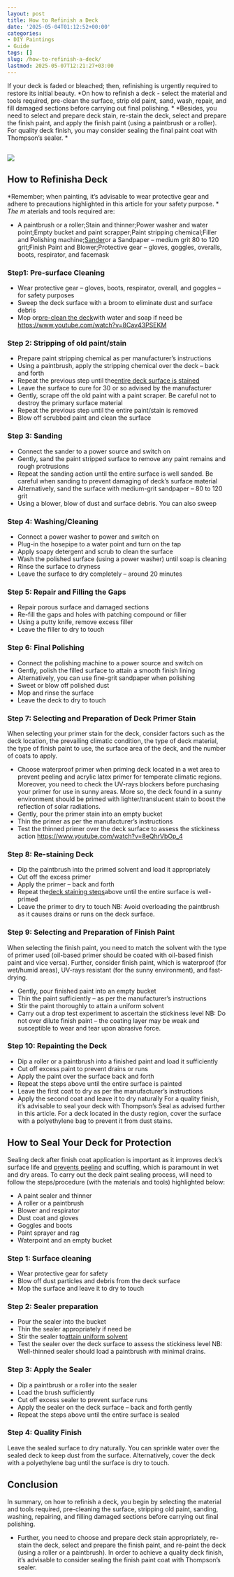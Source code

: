 ```yaml
---
layout: post
title: How to Refinish a Deck
date: '2025-05-04T01:12:52+00:00'
categories:
- DIY Paintings
- Guide
tags: []
slug: /how-to-refinish-a-deck/
lastmod: 2025-05-07T12:21:27+03:00
---
```


If your deck is faded or bleached; then, refinishing is urgently required to restore its initial beauty.
*On how to refinish a deck - select the material and tools required, pre-clean the surface, strip old paint, sand, wash, repair, and fill damaged sections before carrying out final polishing. *
*Besides, you need to select and prepare deck stain, re-stain the deck, select and prepare the finish paint, and apply the finish paint (using a paintbrush or a roller). For quality deck finish, you may consider sealing the final paint coat with Thompson’s sealer. *
## ![](/assets/img/03/How-to-Refinish-a-Deck-300x225.jpg)
## How to Refinisha Deck
*Remember; when painting, it’s advisable to wear protective gear and adhere to precautions highlighted in this article for your safety purpose. *
*The m*
aterials and tools required are:
- A paintbrush or a roller;Stain and thinner;Power washer and water point;Empty bucket and paint scrapper;Paint stripping chemical;Filler and Polishing machine;[Sander](https://pestpolicy.com/best-belt-sander-for-deck/)or a Sandpaper – medium grit 80 to 120 grit;Finish Paint and Blower;Protective gear – gloves, goggles, overalls, boots, respirator, and facemask
### Step1: Pre-surface Cleaning
- Wear protective gear – gloves, boots, respirator, overall, and goggles – for safety purposes
- Sweep the deck surface with a broom to eliminate dust and surface debris
- Mop or[pre-clean the deck](https://pestpolicy.com/how-to-clean-a-deck-before-staining/)with water and soap if need be
https://www.youtube.com/watch?v=8Cav43PSEKM
### Step 2: Stripping of old paint/stain
- Prepare paint stripping chemical as per manufacturer’s instructions
- Using a paintbrush, apply the stripping chemical over the deck – back and forth
- Repeat the previous step until the[entire deck surface is stained](https://pestpolicy.com/best-deck-stain-for-weathered-wood/)
- Leave the surface to cure for 30 or so advised by the manufacturer
- Gently, scrape off the old paint with a paint scraper. Be careful not to destroy the primary surface material
- Repeat the previous step until the entire paint/stain is removed
- Blow off scrubbed paint and clean the surface
### Step 3: Sanding
- Connect the sander to a power source and switch on
- Gently, sand the paint stripped surface to remove any paint remains and rough protrusions
- Repeat the sanding action until the entire surface is well sanded. Be careful when sanding to prevent damaging of deck’s surface material
- Alternatively, sand the surface with medium-grit sandpaper – 80 to 120 grit
- Using a blower, blow of dust and surface debris. You can also sweep
### Step 4: Washing/Cleaning
- Connect a power washer to power and switch on
- Plug-in the hosepipe to a water point and turn on the tap
- Apply soapy detergent and scrub to clean the surface
- Wash the polished surface (using a power washer) until soap is cleaning
- Rinse the surface to dryness
- Leave the surface to dry completely – around 20 minutes
### Step 5: Repair and Filling the Gaps
- Repair porous surface and damaged sections
- Re-fill the gaps and holes with patching compound or filler
- Using a putty knife, remove excess filler
- Leave the filler to dry to touch
### Step 6: Final Polishing
- Connect the polishing machine to a power source and switch on
- Gently, polish the filled surface to attain a smooth finish lining
- Alternatively, you can use fine-grit sandpaper when polishing
- Sweet or blow off polished dust
- Mop and rinse the surface
- Leave the deck to dry to touch
### Step 7: Selecting and Preparation of Deck Primer Stain
When selecting your primer stain for the deck, consider factors such as the deck location, the prevailing climatic condition, the type of deck material, the type of finish paint to use, the surface area of the deck, and the number of coats to apply.
- Choose waterproof primer when priming deck located in a wet area to prevent peeling and acrylic latex primer for temperate climatic regions. Moreover, you need to check the UV-rays blockers before purchasing your primer for use in sunny areas.
More so, the deck found in a sunny environment should be primed with lighter/translucent stain to boost the reflection of solar radiations.
- Gently, pour the primer stain into an empty bucket
- Thin the primer as per the manufacturer’s instructions
- Test the thinned primer over the deck surface to assess the stickiness action
https://www.youtube.com/watch?v=8eQhrVbOp_4
### Step 8: Re-staining Deck
- Dip the paintbrush into the primed solvent and load it appropriately
- Cut off the excess primer
- Apply the primer – back and forth
- Repeat the[deck staining steps](https://pestpolicy.com/how-to-stain-a-deck-for-the-first-time/)above until the entire surface is well-primed
- Leave the primer to dry to touch
NB: Avoid overloading the paintbrush as it causes drains or runs on the deck surface.
### Step 9: Selecting and Preparation of Finish Paint
When selecting the finish paint, you need to match the solvent with the type of primer used (oil-based primer should be coated with oil-based finish paint and vice versa).
Further, consider finish paint, which is waterproof (for wet/humid areas), UV-rays resistant (for the sunny environment), and fast-drying.
- Gently, pour finished paint into an empty bucket
- Thin the paint sufficiently – as per the manufacturer’s instructions
- Stir the paint thoroughly to attain a uniform solvent
- Carry out a drop test experiment to ascertain the stickiness level
NB: Do not over dilute finish paint – the coating layer may be weak and susceptible to wear and tear upon abrasive force.
### Step 10: Repainting the Deck
- Dip a roller or a paintbrush into a finished paint and load it sufficiently
- Cut off excess paint to prevent drains or runs
- Apply the paint over the surface back and forth
- Repeat the steps above until the entire surface is painted
- Leave the first coat to dry as per the manufacturer’s instructions
- Apply the second coat and leave it to dry naturally
For a quality finish, it’s advisable to seal your deck with Thompson’s Seal as advised further in this article.
For a deck located in the dusty region, cover the surface with a polyethylene bag to prevent it from dust stains.
## How to Seal Your Deck for Protection
Sealing deck after finish coat application is important as it improves deck’s surface life and
[prevents peeling](https://pestpolicy.com/how-to-paint-a-deck-with-peeling-paint/)
and scuffing, which is paramount in wet and dry areas.
To carry out the deck paint sealing process, will need to follow the steps/procedure (with the materials and tools) highlighted below:
- A paint sealer and thinner
- A roller or a paintbrush
- Blower and respirator
- Dust coat and gloves
- Goggles and boots
- Paint sprayer and rag
- Waterpoint and an empty bucket
### Step 1: Surface cleaning
- Wear protective gear for safety
- Blow off dust particles and debris from the deck surface
- Mop the surface and leave it to dry to touch
### Step 2: Sealer preparation
- Pour the sealer into the bucket
- Thin the sealer appropriately if need be
- Stir the sealer to[attain uniform solvent](https://pestpolicy.com/best-deck-cleaner-for-trex/)
- Test the sealer over the deck surface to assess the stickiness level
NB: Well-thinned sealer should load a paintbrush with minimal drains.
### Step 3: Apply the Sealer
- Dip a paintbrush or a roller into the sealer
- Load the brush sufficiently
- Cut off excess sealer to prevent surface runs
- Apply the sealer on the deck surface – back and forth gently
- Repeat the steps above until the entire surface is sealed
### Step 4: Quality Finish
Leave the sealed surface to dry naturally. You can sprinkle water over the sealed deck to keep dust from the surface.
Alternatively, cover the deck with a polyethylene bag until the surface is dry to touch.
## Conclusion
In summary, on how to refinish a deck, you begin by selecting the material and tools required, pre-cleaning the surface, stripping old paint, sanding, washing, repairing, and filling damaged sections before carrying out final polishing.
- Further, you need to choose and prepare deck stain appropriately, re-stain the deck, select and prepare the finish paint, and re-paint the deck (using a roller or a paintbrush).
In order to achieve a quality deck finish, it’s advisable to consider sealing the finish paint coat with Thompson’s sealer.
